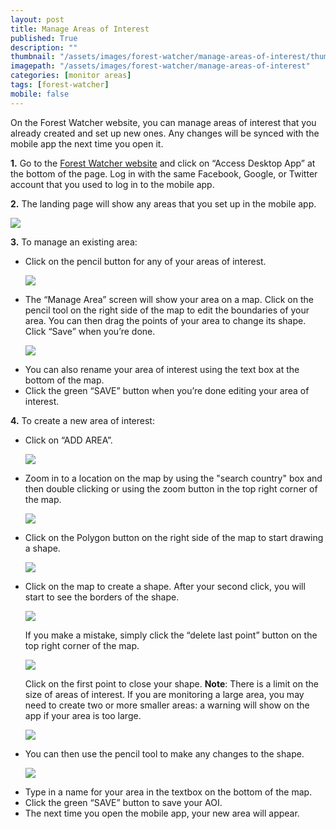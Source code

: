 ```yaml
---
layout: post
title: Manage Areas of Interest
published: True
description: ""
thumbnail: "/assets/images/forest-watcher/manage-areas-of-interest/thumbnail.jpg"
imagepath: "/assets/images/forest-watcher/manage-areas-of-interest"
categories: [monitor areas]
tags: [forest-watcher]
mobile: false
---
```

<div id="desktopContent" class="content">
  <p>On the Forest Watcher website, you can manage areas of interest that you already created and set up new ones. Any changes will be synced with the mobile app the next time you open it.</p>
  <p><strong>1.</strong> Go to the <a href="http://fw.globalforestwatch.org" target="_blank">Forest Watcher website</a> and click on “Access Desktop App” at the bottom of the page. Log in with the same Facebook, Google, or Twitter account that you used to log in to the mobile app.</p>
  <p><strong>2.</strong> The landing page will show any areas that you set up in the mobile app.</p>
  <p><img src="{{relative_url}}{{page.imagepath}}/desktop/9.jpg" /></p>
  <p><strong>3.</strong> To manage an existing area:</p>
    <ul>
      <li>Click on the pencil button for any of your areas of interest.</li>
      <p><img src="{{relative_url}}{{page.imagepath}}/desktop/9a.png"/></p>
      <li>The “Manage Area” screen will show your area on a map. Click on the pencil tool on the right side of the map to edit the boundaries of your area. You can then drag the points of your area to change its shape. Click “Save” when you’re done.</li>
      <p><img src="{{relative_url}}{{page.imagepath}}/desktop/10.jpg"/></p>
      <li>You can also rename your area of interest using the text box at the bottom of the map.</li>
      <li>Click the green “SAVE” button when you’re done editing your area of interest.</li>
    </ul>
  <p><strong>4.</strong> To create a new area of interest:</p>
    <ul>
      <li>Click on “ADD AREA”.</li>
      <p><img src="{{relative_url}}{{page.imagepath}}/desktop/9b.png"/></p>
      <li>Zoom in to a location on the map by using the "search country" box and then double clicking or using the zoom button in the top right corner of the map.</li>
      <p><img src="{{relative_url}}{{page.imagepath}}/desktop/6b.jpg"/></p>
      <li>Click on the Polygon button on the right side of the map to start drawing a shape.</li>
      <p><img src="{{relative_url}}{{page.imagepath}}/desktop/6x.png"/></p>
      <li>Click on the map to create a shape. After your second click, you will start to see the borders of the shape.</li>
      <p><img src="{{relative_url}}{{page.imagepath}}/desktop/11.png"/></p>
      <p>If you make a mistake, simply click the “delete last point” button on the top right corner of the map.</p>
      <p><img src="{{relative_url}}{{page.imagepath}}/desktop/11b.png"/></p>
      <p>Click on the first point to close your shape. <strong>Note</strong>: There is a limit on the size of areas of interest. If you are monitoring a large area, you may need to create two or more smaller areas: a warning will show on the app if your area is too large.</p>
      <p><img src="{{relative_url}}{{page.imagepath}}/desktop/11a.png"/></p>
      <li>You can then use the pencil tool to make any changes to the shape.</li>
      <p><img src="{{relative_url}}{{page.imagepath}}/desktop/11c.png"/></p>
      <li>Type in a name for your area in the textbox on the bottom of the map.</li>
      <li>Click the green “SAVE” button to save your AOI.</li>
      <li>The next time you open the mobile app, your new area will appear.</li>
    </ul>
  
  
  </div>

<div id="mobileContent" class="content">
</div>
